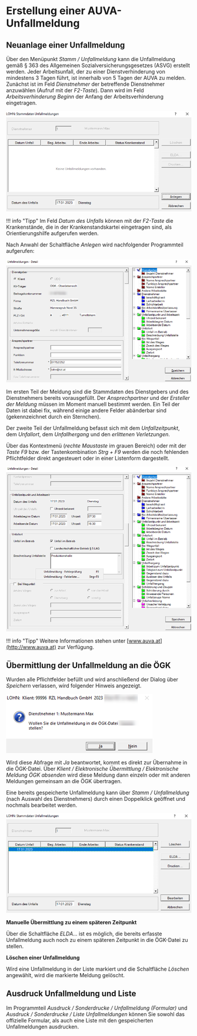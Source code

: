 # Erstellung einer AUVA-Unfallmeldung

## Neuanlage einer Unfallmeldung

Über den Menüpunkt *Stamm / Unfallmeldung* kann die Unfallmeldung gemäß § 363 des Allgemeinen Sozialversicherungsgesetzes (ASVG) erstellt werden. Jeder Arbeitsunfall, der zu einer Dienstverhinderung von mindestens 3 Tagen führt, ist innerhalb von 5 Tagen der AUVA zu melden. Zunächst ist im Feld *Dienstnehmer* der betreffende Dienstnehmer anzuwählen (Aufruf mit der *F2-Taste*). Dann wird im Feld *Arbeitsverhinderung Beginn* der Anfang der Arbeitsverhinderung eingetragen.

![Image](<img/image352.png>)

!!! info "Tipp"
    Im Feld *Datum des Unfalls* können mit der *F2-Taste* die Krankenstände, die in der Krankenstandskartei eingetragen sind, als Orientierungshilfe aufgerufen werden.

Nach Anwahl der Schaltfläche *Anlegen* wird nachfolgender Programmteil aufgerufen:

![Image](<img/image353.png>)

Im ersten Teil der Meldung sind die Stammdaten des Dienstgebers und des Dienstnehmers bereits vorausgefüllt. Der *Ansprechpartner* und der *Ersteller der Meldung* müssen im Moment manuell bestimmt werden. Ein Teil der Daten ist dabei fix, während einige andere Felder abänderbar sind (gekennzeichnet durch ein Sternchen).

Der zweite Teil der Unfallmeldung befasst sich mit dem *Unfallzeitpunkt*, dem *Unfallort*, dem *Unfallhergang* und den *erlittenen Verletzungen*.

Über das Kontextmenü (*rechte Maustaste* im grauen Bereich) oder mit der *Taste F9* bzw. der Tastenkombination *Strg + F9* werden die noch fehlenden Pflichtfelder direkt angesteuert oder in einer Listenform dargestellt.

![Image](<img/image354.png>)

!!! info "Tipp"
    Weitere Informationen stehen unter [www.auva.at](http://www.auva.at) zur Verfügung.

## Übermittlung der Unfallmeldung an die ÖGK

Wurden alle Pflichtfelder befüllt und wird anschließend der Dialog über *Speichern* verlassen, wird folgender Hinweis angezeigt.

![Image](<img/image355.png>)

Wird diese Abfrage mit *Ja* beantwortet, kommt es direkt zur Übernahme in die ÖGK-Datei. Über *Klient / Elektronische Übermittlung / Elektronische Meldung ÖGK absenden* wird diese Meldung dann einzeln oder mit anderen Meldungen gemeinsam an die ÖGK übertragen.

Eine bereits gespeicherte Unfallmeldung kann über *Stamm / Unfallmeldung* (nach Auswahl des Dienstnehmers) durch einen Doppelklick geöffnet und nochmals bearbeitet werden.

![Image](<img/image356.png>)

**Manuelle Übermittlung zu einem späteren Zeitpunkt**

Über die Schaltfläche *ELDA…* ist es möglich, die bereits erfasste Unfallmeldung auch noch zu einem späteren Zeitpunkt in die ÖGK-Datei zu stellen.

**Löschen einer Unfallmeldung**

Wird eine Unfallmeldung in der Liste markiert und die Schaltfläche *Löschen* angewählt, wird die markierte Meldung gelöscht.

## Ausdruck Unfallmeldung und Liste

Im Programmteil *Ausdruck / Sonderdrucke / Unfallmeldung (Formular)* und *Ausdruck / Sonderdrucke / Liste Unfallmeldungen* können Sie sowohl das offizielle Formular, als auch eine Liste mit den gespeicherten Unfallmeldungen ausdrucken.